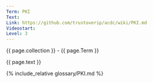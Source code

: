 ```yaml
---
Term: PKI
Text: 
Link: https://github.com/trustoverip/acdc/wiki/PKI.md
Videostart: 
Level: 3
---
```


{{ page.collection }} - {{ page.Term }}

   {{ page.text }}

{% include_relative glossary/PKI.md %}
